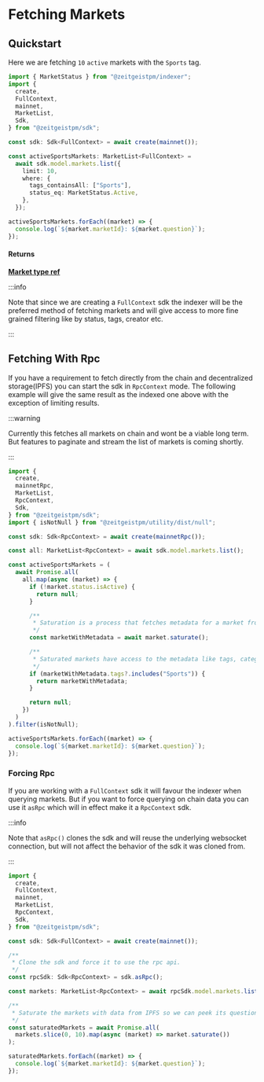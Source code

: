 # Fetching Markets

## Quickstart

Here we are fetching `10` `active` markets with the `Sports` tag.

```ts
import { MarketStatus } from "@zeitgeistpm/indexer";
import {
  create,
  FullContext,
  mainnet,
  MarketList,
  Sdk,
} from "@zeitgeistpm/sdk";

const sdk: Sdk<FullContext> = await create(mainnet());

const activeSportsMarkets: MarketList<FullContext> =
  await sdk.model.markets.list({
    limit: 10,
    where: {
      tags_containsAll: ["Sports"],
      status_eq: MarketStatus.Active,
    },
  });

activeSportsMarkets.forEach((market) => {
  console.log(`${market.marketId}: ${market.question}`);
});
```

#### Returns

**[Market type ref](/docs/build/sdk/v2/reference/market)**

:::info

Note that since we are creating a `FullContext` sdk the indexer will be the
preferred method of fetching markets and will give access to more fine grained
filtering like by status, tags, creator etc.

:::

## Fetching With Rpc

If you have a requirement to fetch directly from the chain and decentralized
storage(IPFS) you can start the sdk in `RpcContext` mode. The following example
will give the same result as the indexed one above with the exception of
limiting results.

:::warning

Currently this fetches all markets on chain and wont be a viable long term. But
features to paginate and stream the list of markets is coming shortly.

:::

```ts
import {
  create,
  mainnetRpc,
  MarketList,
  RpcContext,
  Sdk,
} from "@zeitgeistpm/sdk";
import { isNotNull } from "@zeitgeistpm/utility/dist/null";

const sdk: Sdk<RpcContext> = await create(mainnetRpc());

const all: MarketList<RpcContext> = await sdk.model.markets.list();

const activeSportsMarkets = (
  await Promise.all(
    all.map(async (market) => {
      if (!market.status.isActive) {
        return null;
      }

      /**
       * Saturation is a process that fetches metadata for a market from external storage(IPFS)
       */
      const marketWithMetadata = await market.saturate();

      /**
       * Saturated markets have access to the metadata like tags, categories, question, etc.
       */
      if (marketWithMetadata.tags?.includes("Sports")) {
        return marketWithMetadata;
      }

      return null;
    })
  )
).filter(isNotNull);

activeSportsMarkets.forEach((market) => {
  console.log(`${market.marketId}: ${market.question}`);
});
```

### Forcing Rpc

If you are working with a `FullContext` sdk it will favour the indexer when
querying markets. But if you want to force querying on chain data you can use it
`asRpc` which will in effect make it a `RpcContext` sdk.

:::info

Note that `asRpc()` clones the sdk and will reuse the underlying websocket
connection, but will not affect the behavior of the sdk it was cloned from.

:::

```ts
import {
  create,
  FullContext,
  mainnet,
  MarketList,
  RpcContext,
  Sdk,
} from "@zeitgeistpm/sdk";

const sdk: Sdk<FullContext> = await create(mainnet());

/**
 * Clone the sdk and force it to use the rpc api.
 */
const rpcSdk: Sdk<RpcContext> = sdk.asRpc();

const markets: MarketList<RpcContext> = await rpcSdk.model.markets.list();

/**
 * Saturate the markets with data from IPFS so we can peek its question
 */
const saturatedMarkets = await Promise.all(
  markets.slice(0, 10).map(async (market) => market.saturate())
);

saturatedMarkets.forEach((market) => {
  console.log(`${market.marketId}: ${market.question}`);
});
```
